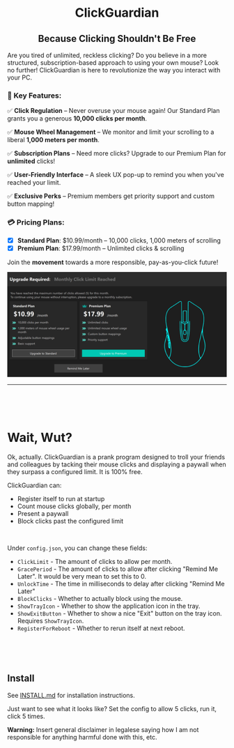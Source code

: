<h1 align="center">ClickGuardian</h1>
<h2 align="center">Because Clicking Shouldn't Be Free</h2>

Are you tired of unlimited, reckless clicking? Do you believe in a more structured, subscription-based approach to using your own mouse? Look no further! ClickGuardian is here to revolutionize the way you interact with your PC.

### 🚀 Key Features:
✅ **Click Regulation** – Never overuse your mouse again! Our Standard Plan grants you a generous **10,000 clicks per month**.

✅ **Mouse Wheel Management** – We monitor and limit your scrolling to a liberal **1,000 meters per month**.

✅ **Subscription Plans** – Need more clicks? Upgrade to our Premium Plan for **unlimited** clicks!

✅ **User-Friendly Interface** – A sleek UX pop-up to remind you when you've reached your limit.

✅ **Exclusive Perks** – Premium members get priority support and custom button mapping!

### 💳 Pricing Plans:
- [x] **Standard Plan**: $10.99/month – 10,000 clicks, 1,000 meters of scrolling
- [x] **Premium Plan**: $17.99/month – Unlimited clicks & scrolling

Join the **movement** towards a more responsible, pay-as-you-click future!

![](imgs/popup.png)


---

<br>
<br>
<br>

# Wait, Wut?

Ok, actually. ClickGuardian is a prank program designed to troll your friends and colleagues by tacking their mouse clicks and displaying a paywall when they surpass a configured limit. It is 100% free.

ClickGuardian can:
- Register itself to run at startup
- Count mouse clicks globally, per month
- Present a paywall
- Block clicks past the configured limit

<br>

Under `config.json`, you can change these fields:
- `ClickLimit` - The amount of clicks to allow per month.
- `GracePeriod` - The amount of clicks to allow after clicking "Remind Me Later". It would be very mean to set this to 0.
- `UnlockTime` - The time in milliseconds to delay after clicking "Remind Me Later"
- `BlockClicks` - Whether to actually block using the mouse.
- `ShowTrayIcon` - Whether to show the application icon in the tray.
- `ShowExitButton` - Whether to show a nice "Exit" button on the tray icon. Requires `ShowTrayIcon`.
- `RegisterForReboot` - Whether to rerun itself at next reboot.

<br>
<br>
<br>

## Install
See [INSTALL.md](INSTALL.md) for installation instructions.


Just want to see what it looks like? Set the config to allow 5 clicks, run it, click 5 times.

**Warning:** Insert general disclaimer in legalese saying how I am not responsible for anything harmful done with this, etc.
